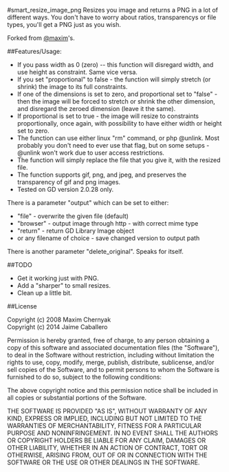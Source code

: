 #smart_resize_image_png
Resizes you image and returns a PNG in a lot of different ways. You don't have to worry about ratios, transparencys or file types, you'll get a PNG just as you wish.

Forked from [@maxim](https://github.com/maxim/smart_resize_image)'s.

##Features/Usage:

* If you pass width as 0 (zero) -- this function will disregard width, and use height as constraint. Same vice versa.
* If you set "proportional" to false - the function will simply stretch (or shrink) the image to its full constraints.
* If one of the dimensions is set to zero, and proportional set to "false" - then the image will be forced to stretch or shrink the other dimension, and disregard the zeroed dimension (leave it the same).
* If proportional is set to true - the image will resize to constraints proportionally, once again, with possibility to have either width or height set to zero.
* The function can use either linux "rm" command, or php @unlink. Most probably you don't need to ever use that flag, but on some setups - @unlink won't work due to user access restrictions.
* The function will simply replace the file that you give it, with the resized file.
* The function supports gif, png, and jpeg, and preserves the transparency of gif and png images.
* Tested on GD version 2.0.28 only. 

There is a parameter "output" which can be set to either:  
* "file" - overwrite the given file (default)
* "browser" - output image through http - with correct mime type
* "return" - return GD Library Image object
* or any filename of choice - save changed version to output path

There is another parameter "delete_original". Speaks for itself.

##TODO
* Get it working just with PNG.
* Add a "sharper" to small resizes.
* Clean up a little bit. 


##License

Copyright (c) 2008 Maxim Chernyak  
Copyright (c) 2014 Jaime Caballero
 
Permission is hereby granted, free of charge, to any person obtaining
a copy of this software and associated documentation files (the
"Software"), to deal in the Software without restriction, including
without limitation the rights to use, copy, modify, merge, publish,
distribute, sublicense, and/or sell copies of the Software, and to
permit persons to whom the Software is furnished to do so, subject to
the following conditions:
 
The above copyright notice and this permission notice shall be
included in all copies or substantial portions of the Software.
 
THE SOFTWARE IS PROVIDED "AS IS", WITHOUT WARRANTY OF ANY KIND,
EXPRESS OR IMPLIED, INCLUDING BUT NOT LIMITED TO THE WARRANTIES OF
MERCHANTABILITY, FITNESS FOR A PARTICULAR PURPOSE AND
NONINFRINGEMENT. IN NO EVENT SHALL THE AUTHORS OR COPYRIGHT HOLDERS BE
LIABLE FOR ANY CLAIM, DAMAGES OR OTHER LIABILITY, WHETHER IN AN ACTION
OF CONTRACT, TORT OR OTHERWISE, ARISING FROM, OUT OF OR IN CONNECTION
WITH THE SOFTWARE OR THE USE OR OTHER DEALINGS IN THE SOFTWARE.